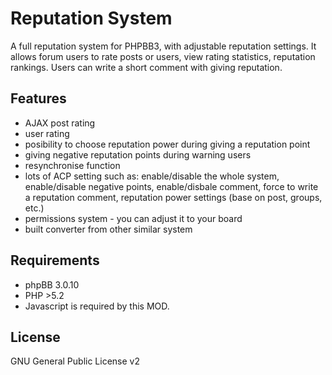Reputation System
=================

A full reputation system for PHPBB3, with adjustable reputation settings. It allows forum users to rate posts or users, view rating statistics, reputation rankings. Users can write a short comment with giving reputation.

Features
--------
* AJAX post rating
* user rating
* posibility to choose reputation power during giving a reputation point
* giving negative reputation points during warning users
* resynchronise function
* lots of ACP setting such as: enable/disable the whole system, enable/disable negative points, enable/disbale comment, force to write a reputation comment, reputation power settings (base on post, groups, etc.)
* permissions system - you can adjust it to your board
* built converter from other similar system

Requirements
------------

* phpBB 3.0.10
* PHP >5.2
* Javascript is required by this MOD.

License
-------

GNU General Public License v2